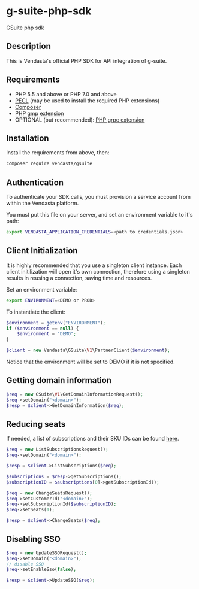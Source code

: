 # g-suite-php-sdk
GSuite php sdk

## Description

This is Vendasta's official PHP SDK for API integration of g-suite.

## Requirements

- PHP 5.5 and above or PHP 7.0 and above
- [PECL](https://pecl.php.net/) (may be used to install the required PHP extensions)
- [Composer](https://getcomposer.org/)
- [PHP gmp extension](http://php.net/manual/en/book.gmp.php)
- OPTIONAL (but recommended): [PHP grpc extension](https://cloud.google.com/php/grpc)

## Installation

Install the requirements from above, then:

```bash
composer require vendasta/gsuite
```

## Authentication

To authenticate your SDK calls, you must provision a service account from within the Vendasta platform.

You must put this file on your server, and set an environment variable to it's path:

```bash
export VENDASTA_APPLICATION_CREDENTIALS=<path to credentials.json>
```

## Client Initialization

It is highly recommended that you use a singleton client instance. Each client initilization will open it's own connection, therefore using a singleton results in reusing a connection, saving time and resources.

Set an environment variable:

```bash
export ENVIRONMENT=<DEMO or PROD> 
```

To instantiate the client:

```php
$environment = getenv("ENVIRONMENT");
if ($environment == null) {
    $environment = "DEMO";
}

$client = new Vendasta\GSuite\V1\PartnerClient($environment);
```

Notice that the environment will be set to DEMO if it is not specified.

## Getting domain information
```php
$req = new GSuite\V1\GetDomainInformationRequest();
$req->setDomain("<domain>");
$resp = $client->GetDomainInformation($req);
```

## Reducing seats

If needed, a list of subscriptions and their SKU IDs can be found [here](https://developers.google.com/admin-sdk/licensing/v1/how-tos/products). 

```php
$req = new ListSubscriptionsRequest();
$req->setDomain("<domain>");

$resp = $client->ListSubscriptions($req);

$subscriptions = $resp->getSubscriptions();
$subscriptionID = $subscriptions[0]->getSubscriptionId();

$req = new ChangeSeatsRequest();
$req->setCustomerId("<domain>");
$req->setSubscriptionId($subscriptionID);
$req->setSeats(1);

$resp = $client->ChangeSeats($req);
```

## Disabling SSO

```php
$req = new UpdateSSORequest();
$req->setDomain("<domain>");
// disable SSO
$req->setEnableSso(false);

$resp = $client->UpdateSSO($req);
```